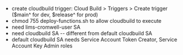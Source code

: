 - create cloudbuild trigger: Cloud Build > Triggers > Create trigger ($main^ for dev, $release^ for prod)
- chmod 755 deploy-functions.sh to allow cloudbuild to execute
- need lims-cromwell-user SA 
- need cloudbuild SA -- different from default cloudbuild SA
- default cloudbuild SA needs Service Account Token Creator, Service Account Key Admin roles